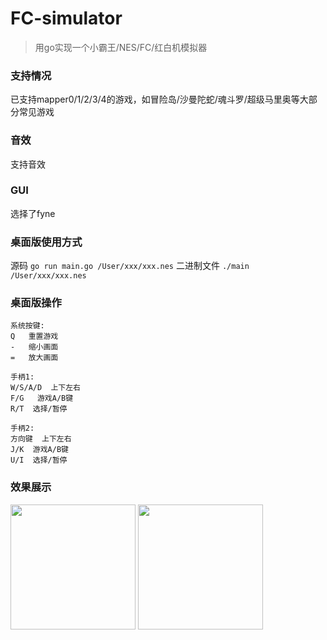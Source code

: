# FC-simulator
> 用go实现一个小霸王/NES/FC/红白机模拟器
### 支持情况
已支持mapper0/1/2/3/4的游戏，如冒险岛/沙曼陀蛇/魂斗罗/超级马里奥等大部分常见游戏
### 音效
支持音效
### GUI
选择了fyne
### 桌面版使用方式
源码
`go run main.go /User/xxx/xxx.nes`
二进制文件
`./main /User/xxx/xxx.nes`
### 桌面版操作
```
系统按键:
Q   重置游戏
-   缩小画面
=   放大画面

手柄1:
W/S/A/D  上下左右
F/G   游戏A/B键
R/T  选择/暂停

手柄2:
方向键  上下左右
J/K  游戏A/B键
U/I  选择/暂停
```
### 效果展示

<img src="https://user-images.githubusercontent.com/17704150/147229324-08580103-be82-4d53-8538-a989b95bb7df.gif" width="200">
<img src="https://user-images.githubusercontent.com/17704150/147230553-55e57fbc-c0c5-4eb5-9fa1-7bc15af480d8.gif" width="200">
